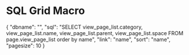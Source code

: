# SQL Grid Macro

<div class="macro macro_sqlgrid">
	{
		"dbname": "",
		"sql": "SELECT view_page_list.category, view_page_list.name, view_page_list.parent, view_page_list.space FROM page.view_page_list order by name",
		"link": "name",
		"sort": "name",
		"pagesize": 10
	}

</div>
